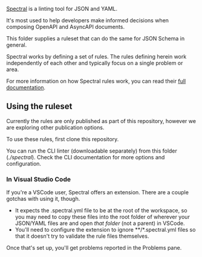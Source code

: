 [Spectral](https://stoplight.io/open-source/spectral) is a linting tool for JSON and YAML.

It's most used to help developers make informed decisions when composing OpenAPI and AsyncAPI documents.

This folder supplies a ruleset that can do the same for JSON Schema in general.

Spectral works by defining a set of rules.  The rules defining herein work independently of each other and typically focus on a single problem or area.

For more information on how Spectral rules work, you can read their [full documentation](https://docs.stoplight.io/docs/spectral/).

## Using the ruleset

Currently the rules are only published as part of this repository, however we are exploring other publication options.

To use these rules, first clone this repository.

You can run the CLI linter (downloadable separately) from this folder (_./spectral_).  Check the CLI documentation for more options and configuration.

### In Visual Studio Code

If you're a VSCode user, Spectral offers an extension.  There are a couple gotchas with using it, though.

- It expects the .spectral.yml file to be at the root of the workspace, so you may need to copy these files into the root folder of wherever your JSON/YAML files are and open _that folder_ (not a parent) in VSCode.
- You'll need to configure the extension to ignore **/*.spectral.yml files so that it doesn't try to validate the rule files themselves.

Once that's set up, you'll get problems reported in the Problems pane.